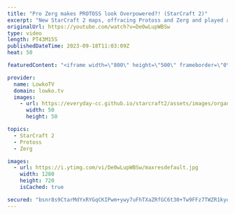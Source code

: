 ```yaml
---
title: "Pro Zerg makes PROTOSS look Overpowered?! (StarCraft 2)"
excerpt: "New StarCraft 2 maps, offracing Protoss and Zerg and played at 'Real' HomeStory Cup. A really fun series of SC2 between Lambo, who plays Protoss in this match, and ShoWTimE who decides to play the Zerg. Support my work: https://patreon.com/lowkotv Lowko Merch: https://lowko.shop  My YouTube channels:"
originalUrl: https://youtube.com/watch?v=De0wLupWBSw
type: video
length: PT43M15S
publishedDateTime: 2023-09-18T11:03:09Z
heat: 50

featuredContent: "<iframe width=\"800\" height=\"500\" frameborder=\"0\" src=\"https://www.youtube.com/embed/De0wLupWBSw\" allow=\"accelerometer; autoplay; encrypted-media; gyroscope; picture-in-picture\" allowfullscreen></iframe>"

provider:
  name: LowkoTV
  domain: lowko.tv
  images:
    - url: https://everyday-cc.github.io/starcraft2/assets/images/organizations/lowko.tv-50x50.jpg
      width: 50
      height: 50

topics:
  - StarCraft 2
  - Protoss
  - Zerg

images:
  - url: https://i.ytimg.com/vi/De0wLupWBSw/maxresdefault.jpg
    width: 1280
    height: 720
    isCached: true

secured: "bsnr8s9CtarMdYxRYGqCKIPwm+ywy7uFhTXaZRfGC6t30+Tw9FFz7TWZR1kyoC8LET07635zu+7BeUa16CuEZT5WIEzdhHjq9nsJ9YPvOL2g4qkxwj8s+HpLKAyF3uBhg49UB4uqeAssyScsaE+3c7Hq3BHvRMw8WAlAbcfkstqeVyGofQ07ILp2xBcpVJTLrf6Jfx4XnvcndtZ2Q56Z7c4ZqCRLa5bOVnlVMymns5PCQ+beFUgRs19GkqnmyYMdgM2sVx3bCzF/55Ie2csqV+lS8+rQO8DOLF48bdgfuqBgNgrUE8kVz7SnZfb3AM1z5BNaS+BP0aELnqEfArqT9GXr027Qm4h+XVX3MWej96B+vjmQdECbSCJ/JANYi7DWIIyGBf27gOdL1ECyt+qf+uxlOX9efueGjcLitWu8/dg=;AL9WBFBwcRpolPasEUyK/g=="
---
```


